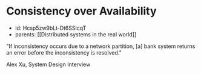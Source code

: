 # Consistency over Availability
* id: Hcsp5zw9bLt-Dt6SSicqT
* parents: [[Distributed systems in the real world]]

"If inconsistency occurs due to a network partition, [a] bank system returns an error before the inconsistency is resolved."

Alex Xu, System Design Interview